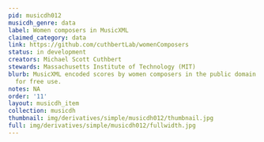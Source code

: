 ```yaml
---
pid: musicdh012
musicdh_genre: data
label: Women composers in MusicXML
claimed_category: data
link: https://github.com/cuthbertLab/womenComposers
status: in development
creators: Michael Scott Cuthbert
stewards: Massachusetts Institute of Technology (MIT)
blurb: MusicXML encoded scores by women composers in the public domain and released
  for free use.
notes: NA
order: '11'
layout: musicdh_item
collection: musicdh
thumbnail: img/derivatives/simple/musicdh012/thumbnail.jpg
full: img/derivatives/simple/musicdh012/fullwidth.jpg
---
```

